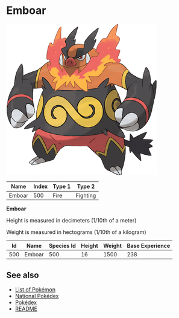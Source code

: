 # Emboar


![Emboar](images/500.png)

| **Name** | **Index** | **Type 1** | **Type 2** |
|----|----|----|----|
| Emboar | 500 | Fire | Fighting  |

**Emboar** 


Height is measured in decimeters (1/10th of a meter)

Weight is measured in hectograms (1/10th of a kilogram)

| **Id** | **Name** | **Species Id** | **Height** | **Weight** | **Base Experience** |
|--------|----------|----------------|------------|------------|---------------------|
| 500 | Emboar | 500 | 16 | 1500 | 238 |


## See also

- [List of Pokémon](../pokemon.md)
- [National Pokédex](../national_pokedex.md)
- [Pokédex](../pokedex.md)
- [README](../README.md)
